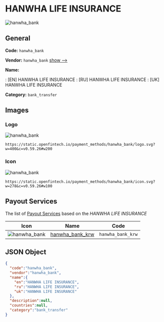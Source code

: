 
# HANWHA LIFE INSURANCE 
![hanwha_bank](https://static.openfintech.io/payment_methods/hanwha_bank/logo.svg?w=400&c=v0.59.26#w200)  

## General 
**Code:** `hanwha_bank` 
 
**Vendor:** `hanwha_bank` [show -->](/vendors/hanwha_bank/) 
 
**Name:** 
 
:	[EN] HANWHA LIFE INSURANCE 
:	[RU] HANWHA LIFE INSURANCE 
:	[UK] HANWHA LIFE INSURANCE 
 
**Category:** `bank_transfer` 
 

## Images 

### Logo 
![hanwha_bank](https://static.openfintech.io/payment_methods/hanwha_bank/logo.svg?w=400&c=v0.59.26#w200)  

```
https://static.openfintech.io/payment_methods/hanwha_bank/logo.svg?w=400&c=v0.59.26#w200
```  

### Icon 
![hanwha_bank](https://static.openfintech.io/payment_methods/hanwha_bank/icon.svg?w=278&c=v0.59.26#w100)  

```
https://static.openfintech.io/payment_methods/hanwha_bank/icon.svg?w=278&c=v0.59.26#w100
```  

## Payout Services 
 
The list of [Payout Services](/payout-services/) based on the _HANWHA LIFE INSURANCE_ 

|Icon|Name|Code| 
|:---:|:---:|:---:| 
|![hanwha_bank](https://static.openfintech.io/payout_methods/hanwha_bank/icon.svg?w=278&c=v0.59.26#w40) |[hanwha_bank_krw](/payout-services/hanwha_bank_krw/)|`hanwha_bank_krw`| 
 

## JSON Object 

```json
{
  "code":"hanwha_bank",
  "vendor":"hanwha_bank",
  "name":{
    "en":"HANWHA LIFE INSURANCE",
    "ru":"HANWHA LIFE INSURANCE",
    "uk":"HANWHA LIFE INSURANCE"
  },
  "description":null,
  "countries":null,
  "category":"bank_transfer"
}
```  
